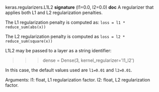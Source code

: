 keras.regularizers.L1L2
__signature__
(l1=0.0, l2=0.0)
__doc__
A regularizer that applies both L1 and L2 regularization penalties.

The L1 regularization penalty is computed as:
`loss = l1 * reduce_sum(abs(x))`

The L2 regularization penalty is computed as
`loss = l2 * reduce_sum(square(x))`

L1L2 may be passed to a layer as a string identifier:

>>> dense = Dense(3, kernel_regularizer='l1_l2')

In this case, the default values used are `l1=0.01` and `l2=0.01`.

Arguments:
    l1: float, L1 regularization factor.
    l2: float, L2 regularization factor.
